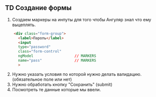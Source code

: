 ## TD Создание формы
1. Создаем маркеры на инпуты для того чтобы Ангуляр знал что ему выцеплять.
```html
    <div class="form-group">
      <label>Пароль</label>
      <input 
      type="password" 
      class="form-control"
      ngModel                   // MARKERS
      name="pass"               // MARKERS
      >
```
2. Нужно указать условия по которой нужно делать валидацию. (обязательное поле или нет)
3. Нужно обработать кнопку "Сохранить" (submit)
4. Посмотреть те данные которые мы ввели.